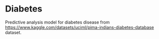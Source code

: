 # Diabetes
Predictive analysis model for diabetes disease from https://www.kaggle.com/datasets/uciml/pima-indians-diabetes-database dataset.
